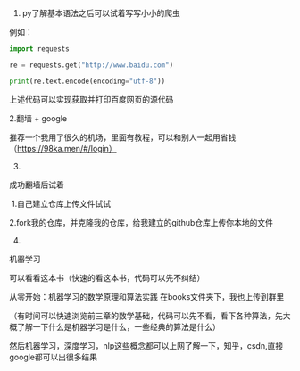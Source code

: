 1. py了解基本语法之后可以试着写写小小的爬虫

例如：

```python
import requests

re = requests.get("http://www.baidu.com")

print(re.text.encode(encoding="utf-8"))
```

  上述代码可以实现获取并打印百度网页的源代码



2.翻墙 + google

推荐一个我用了很久的机场，里面有教程，可以和别人一起用省钱（https://98ka.men/#/login）



3.

成功翻墙后试着

​	1.自己建立仓库上传文件试试

​	2.fork我的仓库，并克隆我的仓库，给我建立的github仓库上传你本地的文件



4.

机器学习

可以看看这本书（快速的看这本书，代码可以先不纠结）

从零开始：机器学习的数学原理和算法实践         在books文件夹下，我也上传到群里

（有时间可以快速浏览前三章的数学基础，代码可以先不看，看下各种算法，先大概了解一下什么是机器学习是什么，一些经典的算法是什么）



然后机器学习，深度学习，nlp这些概念都可以上网了解一下，知乎，csdn,直接google都可以出很多结果